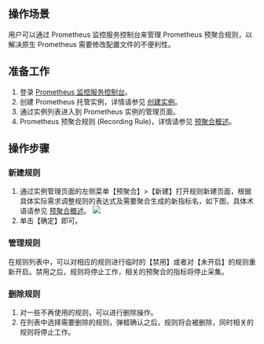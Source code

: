 ## 操作场景

用户可以通过 Prometheus 监控服务控制台来管理 Prometheus 预聚合规则，以解决原生 Prometheus 需要修改配置文件的不便利性。

## 准备工作

1. 登录 [Prometheus 监控服务控制台](https://console.cloud.tencent.com/monitor/prometheus)。
2. 创建 Prometheus 托管实例，详情请参见 [创建实例](https://cloud.tencent.com/document/product/1416/55982)。
3. 通过实例列表进入到 Prometheus 实例的管理页面。
4. Prometheus 预聚合规则 (Recording Rule)，详情请参见 [预聚合概述](https://cloud.tencent.com/document/product/248/48811)。

## 操作步骤

### 新建规则

1. 通过实例管理页面的左侧菜单【预聚合】>【新建】打开规则新建页面，根据具体实际需求调整规则的表达式及需要聚合生成的新指标名，如下图，具体术语请参见 [预聚合概述](https://cloud.tencent.com/document/product/248/48811)。
![](https://main.qcloudimg.com/raw/a6578f8931ba89b667e24952377230e5.png)
2. 单击【确定】即可。

### 管理规则

在规则列表中，可以对相应的规则进行临时的【禁用】或者对【未开启】的规则重新开启。禁用之后，规则将停止工作，相关的预聚合的指标将停止采集。

### 删除规则

1. 对一些不再使用的规则，可以进行删除操作。
2. 在列表中选择需要删除的规则，弹框确认之后，规则将会被删除，同时相关的规则将停止工作。
